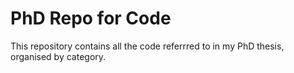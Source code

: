 # PhD Repo for Code 

This repository contains all the code referrred to in my PhD thesis, organised by category.
